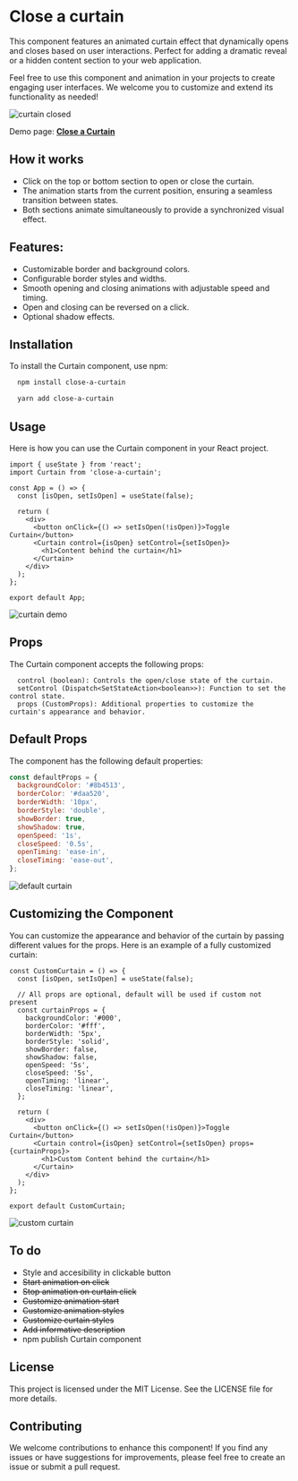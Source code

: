 # Close a curtain

This component features an animated curtain effect that dynamically opens and closes based on user interactions.
Perfect for adding a dramatic reveal or a hidden content section to your web application.

Feel free to use this component and animation in your projects to create engaging user interfaces. We welcome you to customize and extend its functionality as needed!

![curtain closed](https://i.imgur.com/eYGyJzZ.png)

Demo page: **[Close a Curtain](https://curtain.nacho.software)**

## How it works

- Click on the top or bottom section to open or close the curtain.
- The animation starts from the current position, ensuring a seamless transition between states.
- Both sections animate simultaneously to provide a synchronized visual effect.

## Features:

- Customizable border and background colors.
- Configurable border styles and widths.
- Smooth opening and closing animations with adjustable speed and timing.
- Open and closing can be reversed on a click.
- Optional shadow effects.

## Installation

To install the Curtain component, use npm:

```bash
  npm install close-a-curtain

  yarn add close-a-curtain
```

## Usage

Here is how you can use the Curtain component in your React project.

```tsx
import { useState } from 'react';
import Curtain from 'close-a-curtain';

const App = () => {
  const [isOpen, setIsOpen] = useState(false);

  return (
    <div>
      <button onClick={() => setIsOpen(!isOpen)}>Toggle Curtain</button>
      <Curtain control={isOpen} setControl={setIsOpen}>
        <h1>Content behind the curtain</h1>
      </Curtain>
    </div>
  );
};

export default App;
```

![curtain demo](https://i.imgur.com/wODdWqD.png)

## Props

The Curtain component accepts the following props:

```
  control (boolean): Controls the open/close state of the curtain.
  setControl (Dispatch<SetStateAction<boolean>>): Function to set the control state.
  props (CustomProps): Additional properties to customize the curtain's appearance and behavior.
```

## Default Props

The component has the following default properties:

```js
const defaultProps = {
  backgroundColor: '#8b4513',
  borderColor: '#daa520',
  borderWidth: '10px',
  borderStyle: 'double',
  showBorder: true,
  showShadow: true,
  openSpeed: '1s',
  closeSpeed: '0.5s',
  openTiming: 'ease-in',
  closeTiming: 'ease-out',
};
```

![default curtain](https://i.imgur.com/iKbPqeo.gif)

## Customizing the Component

You can customize the appearance and behavior of the curtain by passing different values for the props. Here is an example of a fully customized curtain:

```tsx
const CustomCurtain = () => {
  const [isOpen, setIsOpen] = useState(false);

  // All props are optional, default will be used if custom not present
  const curtainProps = {
    backgroundColor: '#000',
    borderColor: '#fff',
    borderWidth: '5px',
    borderStyle: 'solid',
    showBorder: false,
    showShadow: false,
    openSpeed: '5s',
    closeSpeed: '5s',
    openTiming: 'linear',
    closeTiming: 'linear',
  };

  return (
    <div>
      <button onClick={() => setIsOpen(!isOpen)}>Toggle Curtain</button>
      <Curtain control={isOpen} setControl={setIsOpen} props={curtainProps}>
        <h1>Custom Content behind the curtain</h1>
      </Curtain>
    </div>
  );
};

export default CustomCurtain;
```

![custom curtain](https://i.imgur.com/TU7Dw1f.gif)

## To do

- Style and accesibility in clickable button
- ~~Start animation on click~~
- ~~Stop animation on curtain click~~
- ~~Customize animation start~~
- ~~Customize animation styles~~
- ~~Customize curtain styles~~
- ~~Add informative description~~
- npm publish Curtain component

## License

This project is licensed under the MIT License. See the LICENSE file for more details.

## Contributing

We welcome contributions to enhance this component! If you find any issues or have suggestions for improvements, please feel free to create an issue or submit a pull request.

